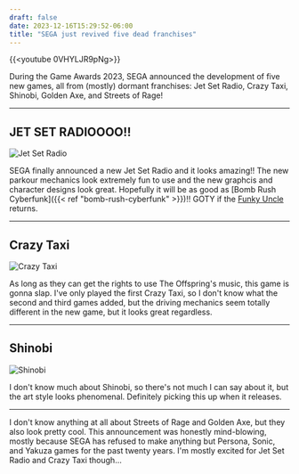 ```yaml
---
draft: false
date: 2023-12-16T15:29:52-06:00
title: "SEGA just revived five dead franchises"
---
```


{{<youtube 0VHYLJR9pNg>}}

During the Game Awards 2023, SEGA announced the development of five new games, all from (mostly) dormant franchises: Jet Set Radio, Crazy Taxi, Shinobi, Golden Axe, and Streets of Rage!


---

## JET SET RADIOOOO!!

![Jet Set Radio](gifs/jet_set_radio.gif)

SEGA finally announced a new Jet Set Radio and it looks amazing!! The new parkour mechanics look extremely fun to use and the new graphcis and character designs look great. Hopefully it will be as good as [Bomb Rush Cyberfunk]({{< ref "bomb-rush-cyberfunk" >}})!! GOTY if the [Funky Uncle](https://twitter.com/Hideki_Naganuma) returns.

---

## Crazy Taxi

![Crazy Taxi](gifs/crazy_taxi.gif)

As long as they can get the rights to use The Offspring's music, this game is gonna slap. I've only played the first Crazy Taxi, so I don't know what the second and third games added, but the driving mechanics seem totally different in the new game, but it looks great regardless.

---

## Shinobi

![Shinobi](gifs/shinobi.gif)

I don't know much about Shinobi, so there's not much I can say about it, but the art style looks phenomenal. Definitely picking this up when it releases.

---

I don't know anything at all about Streets of Rage and Golden Axe, but they also look pretty cool. This announcement was honestly mind-blowing, mostly because SEGA has refused to make anything but Persona, Sonic, and Yakuza games for the past twenty years. I'm mostly excited for Jet Set Radio and Crazy Taxi though...
